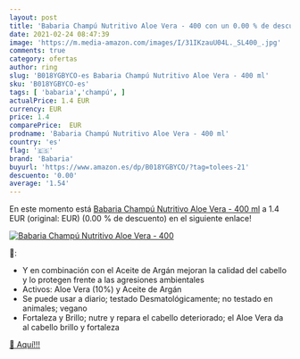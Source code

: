 ```yaml
---
layout: post
title: 'Babaria Champú Nutritivo Aloe Vera - 400 con un 0.00 % de descuento'
date: 2021-02-24 08:47:39
image: 'https://m.media-amazon.com/images/I/31IKzauU04L._SL400_.jpg'
comments: true
category: ofertas
author: ring
slug: 'B018YGBYCO-es Babaria Champú Nutritivo Aloe Vera - 400 ml'
sku: 'B018YGBYCO-es'
tags: [ 'babaria','champú', ]
actualPrice: 1.4 EUR
currency: EUR
price: 1.4
comparePrice:  EUR
prodname: 'Babaria Champú Nutritivo Aloe Vera - 400 ml'
country: 'es'
flag: '🇪🇸'
brand: 'Babaria'
buyurl: 'https://www.amazon.es/dp/B018YGBYCO/?tag=tolees-21'
descuento: '0.00'
average: '1.54'
---
```


En este momento está [Babaria Champú Nutritivo Aloe Vera - 400 ml](https://www.amazon.es/dp/B018YGBYCO/?tag=tolees-21) a 1.4 EUR (original:  EUR) (0.00 %  de descuento) en el siguiente enlace!

[![Babaria Champú Nutritivo Aloe Vera - 400](https://m.media-amazon.com/images/I/31IKzauU04L._SL400_.jpg)](https://www.amazon.es/dp/B018YGBYCO/?tag=tolees-21)

🔎:

- Y en combinación con el Aceite de Argán mejoran la calidad del cabello y lo protegen frente a las agresiones ambientales
- Activos: Aloe Vera (10%) y Aceite de Argán
- Se puede usar a diario; testado Desmatológicamente; no testado en animales; vegano
- Fortaleza y Brillo; nutre y repara el cabello deteriorado; el Aloe Vera da al cabello brillo y fortaleza

[🛒 Aquí!!!](https://www.amazon.es/dp/B018YGBYCO/?tag=tolees-21)
